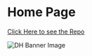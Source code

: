 # Home Page

[Click Here to see the Repo](https://maryelliott1020.github.io/first-assignment-practice-Github/)

![DH Banner Image](https://lnu.se/imagevault/publishedmedia/ym29zpmybgomlt1kcys7/Digital_Man_-iStock_image-.jpg)
